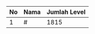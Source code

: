 | No | Nama            | Jumlah Level |
|----|-----------------|--------------|
| 1  | #    |    1815        |
